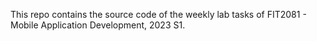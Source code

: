 This repo contains the source code of the weekly lab tasks of FIT2081 - Mobile Application Development, 2023 S1.
